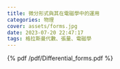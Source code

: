 ```yaml
---
title: 微分形式與其在電磁學中的運用
categories: 物理
cover: assets/forms.jpg
date: 2023-07-20 22:47:17
tags: 格拉斯曼代數、張量、電磁學
---
```

{% pdf /pdf/Differential_forms.pdf %}